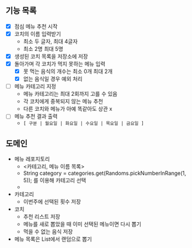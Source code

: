 ## 기능 목록
- [x] 점심 메뉴 추천 시작
- [x] 코치의 이름 입력받기 
    - 최소 두 글자, 최대 4글자
    - 최소 2명 최대 5명
- [x] 생성된 코치 목록을 저장소에 저장
- [x] 돌아가며 각 코치가 먹지 못하는 메뉴 입력
    - [x] 못 먹는 음식의 개수는 최소 0개 최대 2개
    - [x] 없는 음식일 경우 예외 처리
- [ ] 메뉴 카테고리 지정
  - 메뉴 카테고리는 최대 2회까지 고를 수 있음
  - 각 코치에게 중복되지 않는 메뉴 추천
  - 다른 코치와 메뉴가 아예 똑같아도 상관 x
- [ ] 메뉴 추천 결과 출력
    - `[ 구분 | 월요일 | 화요일 | 수요일 | 목요일 | 금요일 ]`


## 도메인
- 메뉴 레포지토리
    - <카테고리, 메뉴 이름 목록>
    - String category = categories.get(Randoms.pickNumberInRange(1, 5)); 를 이용해 카테고리 선택
    - 
- 카테고리
    - 이번주에 선택된 횟수 저장
- 코치
    - 추천 리스트 저장
    - 메뉴를 새로 뽑았을 때 이미 선택된 메뉴이면 다시 뽑기
    - 먹을 수 없는 음식 저장
- 메뉴 목록은 List<String>에서 랜덤으로 뽑기